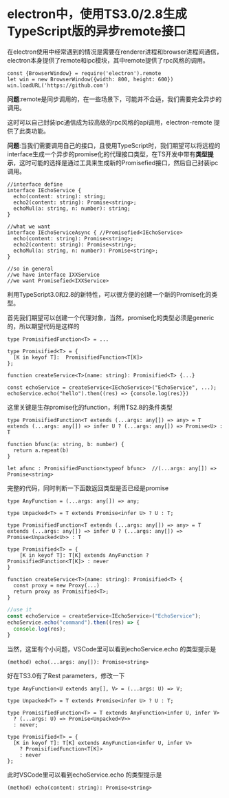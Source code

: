 

# electron中，使用TS3.0/2.8生成TypeScript版的异步remote接口

在electron使用中经常遇到的情况是需要在renderer进程和browser进程间通信，electron本身提供了remote和ipc模块，其中remote提供了rpc风格的调用。

```JS
const {BrowserWindow} = require('electron').remote
let win = new BrowserWindow({width: 800, height: 600})
win.loadURL('https://github.com')
```
**问题**:remote是同步调用的，在一些场景下，可能并不合适，我们需要完全异步的调用。

这时可以自己封装ipc通信成为较高级的rpc风格的api调用，electron-remote 提供了此类功能。

**问题**:当我们需要调用自己的接口，且使用TypeScript时，我们期望可以将远程的interface生成一个异步的promise化的代理接口类型，在TS开发中带有**类型提示**，这时可能的选择是通过工具来生成新的Promisefied接口，然后自己封装ipc调用。

```JS
//interface define
interface IEchoService {
  echo(content: string): string;
  echo2(content: string): Promise<string>;
  echoMul(a: string, n: number): string;
}

//what we want 
interface IEchoServiceAsync { //Promisefied<IEchoService>
  echo(content: string): Promise<string>;
  echo2(content: string): Promise<string>;
  echoMul(a: string, n: number): Promise<string>;
}

//so in general 
//we have interface IXXService
//we want Promisefied<IXXService>
```

利用TypeScript3.0和2.8的新特性，可以很方便的创建一个新的Promise化的类型。

首先我们期望可以创建一个代理对象，当然，promise化的类型必须是generic的，所以期望代码是这样的
```JS
type PromisifiedFunction<T> = ...

type Promisified<T> = {
  [K in keyof T]:  PromisifiedFunction<T[K]>
};

function createService<T>(name: string): Promisified<T> {...}

const echoService = createService<IEchoService>("EchoService", ...);
echoService.echo("hello").then((res) => {console.log(res)})
```

这里关键是生存promise化的function，利用TS2.8的条件类型
```JS
type PromisifiedFunction<T extends (...args: any[]) => any> = T extends (...args: any[]) => infer U ? (...args: any[]) => Promise<U> : T

function bfunc(a: string, b: number) {
  return a.repeat(b)
}

let afunc : PromisifiedFunction<typeof bfunc>  //(...args: any[]) => Promise<string>
```

完整的代码，同时判断一下函数返回类型是否已经是promise
```JS
type AnyFunction = (...args: any[]) => any;

type Unpacked<T> = T extends Promise<infer U> ? U : T;

type PromisifiedFunction<T extends (...args: any[]) => any> = T extends (...args: any[]) => infer U ? (...args: any[]) => Promise<Unpacked<U>> : T

type Promisified<T> = {
    [K in keyof T]: T[K] extends AnyFunction ? PromisifiedFunction<T[K]> : never
}

function createService<T>(name: string): Promisified<T> {
  const proxy = new Proxy(...)
  return proxy as Promisified<T>;
}
```

```js
//use it
const echoService = createService<IEchoService>("EchoService");
echoService.echo("command").then((res) => {
  console.log(res);
}
```

当然，这里有个小问题，VSCode里可以看到echoService.echo 的类型提示是 
```JS
(method) echo(...args: any[]): Promise<string>

```


好在TS3.0有了Rest parameters，修改一下
```JS
type AnyFunction<U extends any[], V> = (...args: U) => V;

type Unpacked<T> = T extends Promise<infer U> ? U : T;

type PromisifiedFunction<T> = T extends AnyFunction<infer U, infer V>
  ? (...args: U) => Promise<Unpacked<V>>
  : never;

type Promisified<T> = {
  [K in keyof T]: T[K] extends AnyFunction<infer U, infer V>
    ? PromisifiedFunction<T[K]>
    : never
};
```

此时VSCode里可以看到echoService.echo 的类型提示是 
```JS
(method) echo(content: string): Promise<string>
```

